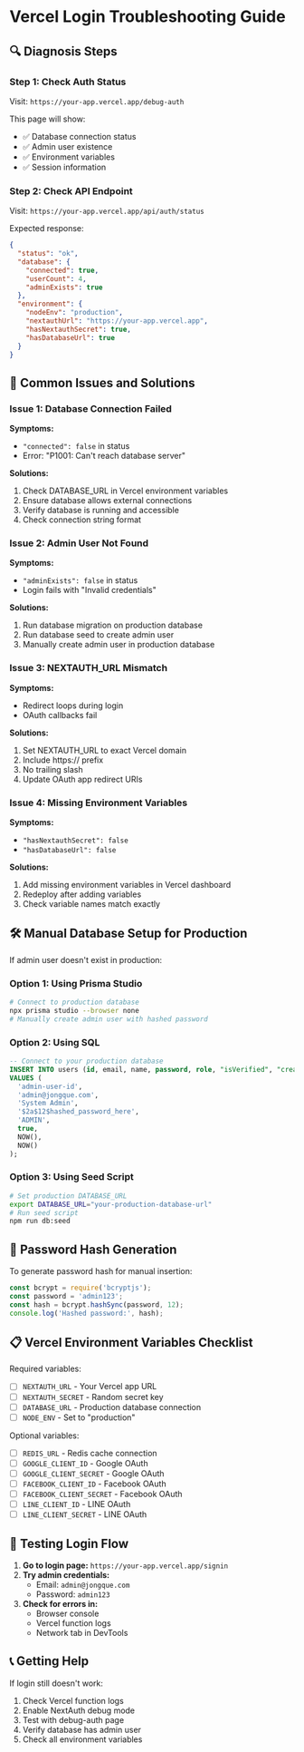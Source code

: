 # Vercel Login Troubleshooting Guide

## 🔍 Diagnosis Steps

### Step 1: Check Auth Status
Visit: `https://your-app.vercel.app/debug-auth`

This page will show:
- ✅ Database connection status
- ✅ Admin user existence
- ✅ Environment variables
- ✅ Session information

### Step 2: Check API Endpoint
Visit: `https://your-app.vercel.app/api/auth/status`

Expected response:
```json
{
  "status": "ok",
  "database": {
    "connected": true,
    "userCount": 4,
    "adminExists": true
  },
  "environment": {
    "nodeEnv": "production",
    "nextauthUrl": "https://your-app.vercel.app",
    "hasNextauthSecret": true,
    "hasDatabaseUrl": true
  }
}
```

## 🚨 Common Issues and Solutions

### Issue 1: Database Connection Failed
**Symptoms:**
- `"connected": false` in status
- Error: "P1001: Can't reach database server"

**Solutions:**
1. Check DATABASE_URL in Vercel environment variables
2. Ensure database allows external connections
3. Verify database is running and accessible
4. Check connection string format

### Issue 2: Admin User Not Found
**Symptoms:**
- `"adminExists": false` in status
- Login fails with "Invalid credentials"

**Solutions:**
1. Run database migration on production database
2. Run database seed to create admin user
3. Manually create admin user in production database

### Issue 3: NEXTAUTH_URL Mismatch
**Symptoms:**
- Redirect loops during login
- OAuth callbacks fail

**Solutions:**
1. Set NEXTAUTH_URL to exact Vercel domain
2. Include https:// prefix
3. No trailing slash
4. Update OAuth app redirect URIs

### Issue 4: Missing Environment Variables
**Symptoms:**
- `"hasNextauthSecret": false`
- `"hasDatabaseUrl": false`

**Solutions:**
1. Add missing environment variables in Vercel dashboard
2. Redeploy after adding variables
3. Check variable names match exactly

## 🛠️ Manual Database Setup for Production

If admin user doesn't exist in production:

### Option 1: Using Prisma Studio
```bash
# Connect to production database
npx prisma studio --browser none
# Manually create admin user with hashed password
```

### Option 2: Using SQL
```sql
-- Connect to your production database
INSERT INTO users (id, email, name, password, role, "isVerified", "createdAt", "updatedAt")
VALUES (
  'admin-user-id',
  'admin@jongque.com',
  'System Admin',
  '$2a$12$hashed_password_here',
  'ADMIN',
  true,
  NOW(),
  NOW()
);
```

### Option 3: Using Seed Script
```bash
# Set production DATABASE_URL
export DATABASE_URL="your-production-database-url"
# Run seed script
npm run db:seed
```

## 🔐 Password Hash Generation

To generate password hash for manual insertion:

```javascript
const bcrypt = require('bcryptjs');
const password = 'admin123';
const hash = bcrypt.hashSync(password, 12);
console.log('Hashed password:', hash);
```

## 📋 Vercel Environment Variables Checklist

Required variables:
- [ ] `NEXTAUTH_URL` - Your Vercel app URL
- [ ] `NEXTAUTH_SECRET` - Random secret key
- [ ] `DATABASE_URL` - Production database connection
- [ ] `NODE_ENV` - Set to "production"

Optional variables:
- [ ] `REDIS_URL` - Redis cache connection
- [ ] `GOOGLE_CLIENT_ID` - Google OAuth
- [ ] `GOOGLE_CLIENT_SECRET` - Google OAuth
- [ ] `FACEBOOK_CLIENT_ID` - Facebook OAuth
- [ ] `FACEBOOK_CLIENT_SECRET` - Facebook OAuth
- [ ] `LINE_CLIENT_ID` - LINE OAuth
- [ ] `LINE_CLIENT_SECRET` - LINE OAuth

## 🧪 Testing Login Flow

1. **Go to login page:** `https://your-app.vercel.app/signin`
2. **Try admin credentials:**
   - Email: `admin@jongque.com`
   - Password: `admin123`
3. **Check for errors in:**
   - Browser console
   - Vercel function logs
   - Network tab in DevTools

## 📞 Getting Help

If login still doesn't work:
1. Check Vercel function logs
2. Enable NextAuth debug mode
3. Test with debug-auth page
4. Verify database has admin user
5. Check all environment variables

